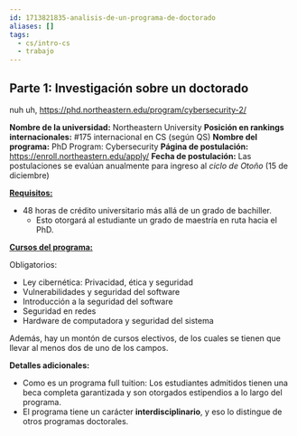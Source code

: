 ```yaml
---
id: 1713821835-analisis-de-un-programa-de-doctorado
aliases: []
tags:
  - cs/intro-cs
  - trabajo
---
```


## Parte 1: Investigación sobre un doctorado

nuh uh, https://phd.northeastern.edu/program/cybersecurity-2/

**Nombre de la universidad:** Northeastern University
**Posición en rankings internacionales:** #175 internacional en CS (según QS)
**Nombre del programa:** PhD Program: Cybersecurity
**Página de postulación:** https://enroll.northeastern.edu/apply/
**Fecha de postulación:** Las postulaciones se evalúan anualmente para ingreso al *ciclo de Otoño* (15 de diciembre)

[**Requisitos:**](https://catalog.northeastern.edu/graduate/computer-information-science/cybersecurity/cybersecurity-bachelors-degree-entrance-phd/#programrequirementstext)

- 48 horas de crédito universitario más allá de un grado de bachiller.
  - Esto otorgará al estudiante un grado de maestría en ruta hacia el PhD.

**[Cursos del programa:](https://www.comp.nus.edu.sg/wp-content/uploads/2023/10/Annex_A_specialisations_AI_Jan2020-Rev_June2023_.pdf)**

Obligatorios:

- Ley cibernética: Privacidad, ética y seguridad
- Vulnerabilidades y seguridad del software
- Introducción a la seguridad del software
- Seguridad en redes
- Hardware de computadora y seguridad del sistema

Además, hay un montón de cursos electivos, de los cuales se tienen que llevar al menos dos de uno de los campos.

**Detalles adicionales:**

- Como es un programa full tuition: Los estudiantes admitidos tienen una beca completa garantizada y son otorgados estipendios a lo largo del programa.
- El programa tiene un carácter **interdisciplinario**, y eso lo distingue de otros programas doctorales.

